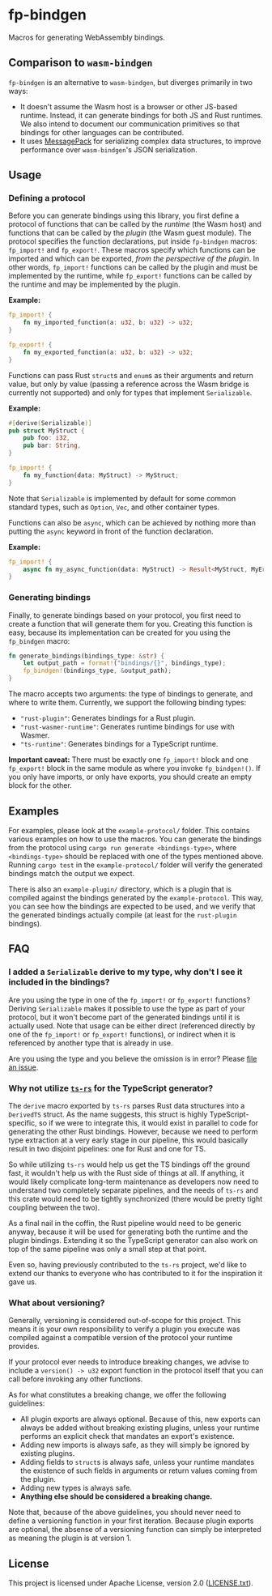 # fp-bindgen

Macros for generating WebAssembly bindings.

## Comparison to `wasm-bindgen`

`fp-bindgen` is an alternative to `wasm-bindgen`, but diverges primarily in two ways:

- It doesn't assume the Wasm host is a browser or other JS-based runtime. Instead, it can generate
  bindings for both JS and Rust runtimes. We also intend to document our communication primitives so
  that bindings for other languages can be contributed.
- It uses [MessagePack](https://msgpack.org/index.html) for serializing complex data structures, to
  improve performance over `wasm-bindgen`'s JSON serialization.

## Usage

### Defining a protocol

Before you can generate bindings using this library, you first define a protocol of functions that
can be called by the _runtime_ (the Wasm host) and functions that can be called by the _plugin_ (the
Wasm guest module). The protocol specifies the function declarations, put inside `fp-bindgen`
macros: `fp_import!` and `fp_export!`. These macros specify which functions can be imported and
which can be exported, _from the perspective of the plugin_. In other words, `fp_import!` functions
can be called by the plugin and must be implemented by the runtime, while `fp_export!` functions can
be called by the runtime and may be implemented by the plugin.

**Example:**

```rust
fp_import! {
    fn my_imported_function(a: u32, b: u32) -> u32;
}

fp_export! {
    fn my_exported_function(a: u32, b: u32) -> u32;
}
```

Functions can pass Rust `struct`s and `enum`s as their arguments and return value, but only by value
(passing a reference across the Wasm bridge is currently not supported) and only for types that
implement `Serializable`.

**Example:**

```rust
#[derive(Serializable)]
pub struct MyStruct {
    pub foo: i32,
    pub bar: String,
}

fp_import! {
    fn my_function(data: MyStruct) -> MyStruct;
}
```

Note that `Serializable` is implemented by default for some common standard types, such as
`Option`, `Vec`, and other container types.

Functions can also be `async`, which can be achieved by nothing more than putting the `async`
keyword in front of the function declaration.

**Example:**

```rust
fp_import! {
    async fn my_async_function(data: MyStruct) -> Result<MyStruct, MyError>;
}
```

### Generating bindings

Finally, to generate bindings based on your protocol, you first need to create a function that will
generate them for you. Creating this function is easy, because its implementation can be created for
you using the `fp_bindgen` macro:

```rust
fn generate_bindings(bindings_type: &str) {
    let output_path = format!("bindings/{}", bindings_type);
    fp_bindgen!(bindings_type, &output_path);
}
```

The macro accepts two arguments: the type of bindings to generate, and where to write them.
Currently, we support the following binding types:

- `"rust-plugin"`: Generates bindings for a Rust plugin.
- `"rust-wasmer-runtime"`: Generates runtime bindings for use with Wasmer.
- `"ts-runtime"`: Generates bindings for a TypeScript runtime.

**Important caveat:** There must be exactly one `fp_import!` block and one `fp_export!` block in the
same module as where you invoke `fp_bindgen!()`. If you only have imports, or only have exports, you
should create an empty block for the other.

## Examples

For examples, please look at the `example-protocol/` folder. This contains various examples on how
to use the macros. You can generate the bindings from the protocol using
`cargo run generate <bindings-type>`, where `<bindings-type>` should be replaced with one of the
types mentioned above. Running `cargo test` in the `example-protocol/` folder will verify the
generated bindings match the output we expect.

There is also an `example-plugin/` directory, which is a plugin that is compiled against the
bindings generated by the `example-protocol`. This way, you can see how the bindings are expected
to be used, and we verify that the generated bindings actually compile (at least for the
`rust-plugin` bindings).

## FAQ

### I added a `Serializable` derive to my type, why don't I see it included in the bindings?

Are you using the type in one of the `fp_import!` or `fp_export!` functions? Deriving `Serializable`
makes it possible to use the type as part of your protocol, but it won't become part of the
generated bindings until it is actually used. Note that usage can be either direct (referenced
directly by one of the `fp_import!` or `fp_export!` functions), or indirect when it is referenced
by another type that is already in use.

Are you using the type and you believe the omission is in error? Please
[file an issue](https://github.com/fiberplane/fp-bindgen/issues).

### Why not utilize [`ts-rs`](https://github.com/Aleph-Alpha/ts-rs) for the TypeScript generator?

The `derive` macro exported by `ts-rs` parses Rust data structures into a `DerivedTS` struct. As the
name suggests, this struct is highly TypeScript-specific, so if we were to integrate this, it would
exist in parallel to code for generating the other Rust bindings. However, because we need to
perform type extraction at a very early stage in our pipeline, this would basically result in two
disjoint pipelines: one for Rust and one for TS.

So while utilizing `ts-rs` would help us get the TS bindings off the ground fast, it wouldn't help
us with the Rust side of things at all. If anything, it would likely complicate long-term
maintenance as developers now need to understand two completely separate pipelines, and the needs of
`ts-rs` and this crate would need to be tightly synchronized (there would be pretty tight coupling
between the two).

As a final nail in the coffin, the Rust pipeline would need to be generic anyway, because it will be
used for generating both the runtime and the plugin bindings. Extending it so the TypeScript
generator can also work on top of the same pipeline was only a small step at that point.

Even so, having previously contributed to the `ts-rs` project, we'd like to extend our thanks to
everyone who has contributed to it for the inspiration it gave us.

### What about versioning?

Generally, versioning is considered out-of-scope for this project. This means it is your own
responsibility to verify a plugin you execute was compiled against a compatible version of the
protocol your runtime provides.

If your protocol ever needs to introduce breaking changes, we advise to include a `version() -> u32`
export function in the protocol itself that you can call before invoking any other functions.

As for what constitutes a breaking change, we offer the following guidelines:

- All plugin exports are always optional. Because of this, new exports can always be added without
  breaking existing plugins, unless your runtime performs an explicit check that mandates an
  export's existence.
- Adding new imports is always safe, as they will simply be ignored by existing plugins.
- Adding fields to `struct`s is always safe, unless your runtime mandates the existence of such
  fields in arguments or return values coming from the plugin.
- Adding new types is always safe.
- **Anything else should be considered a breaking change.**

Note that, because of the above guidelines, you should never need to define a versioning function in
your first iteration. Because plugin exports are optional, the absense of a versioning function can
simply be interpreted as meaning the plugin is at version 1.

## License

This project is licensed under Apache License, version 2.0
([LICENSE.txt](https://github.com/fiberplane/fp-bindgen/blob/main/LICENSE.txt)).
